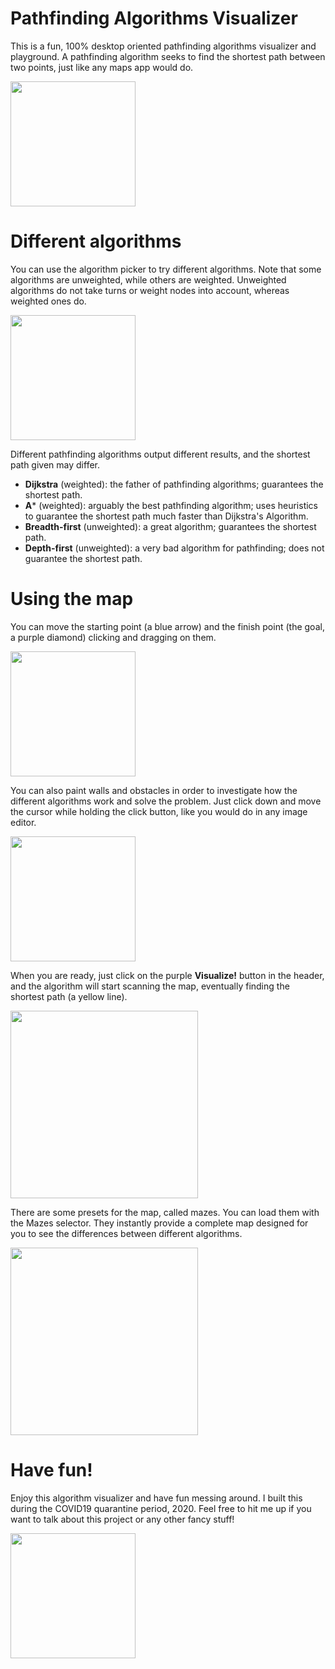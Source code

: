 # Pathfinding Algorithms Visualizer

This is a fun, 100% desktop oriented pathfinding algorithms visualizer and playground. A pathfinding algorithm seeks to find the shortest path between two points, just like any maps app would do.

<img src="https://joaquimgamero.github.io/pathfinding-visualizer/assets/img/pathfinding-example.jpg" width="200">

# Different algorithms

You can use the algorithm picker to try different algorithms. Note that some algorithms are unweighted, while others are weighted. Unweighted algorithms do not take turns or weight nodes into account, whereas weighted ones do.

<img src="https://joaquimgamero.github.io/pathfinding-visualizer/assets/img/pick-algorithm.gif" width="200">

Different pathfinding algorithms output different results, and the shortest path given may differ.

* **Dijkstra** (weighted): the father of pathfinding algorithms; guarantees the shortest path.
* **A*** (weighted): arguably the best pathfinding algorithm; uses heuristics to guarantee the shortest path much faster than Dijkstra's Algorithm.
* **Breadth-first** (unweighted): a great algorithm; guarantees the shortest path.
* **Depth-first** (unweighted): a very bad algorithm for pathfinding; does not guarantee the shortest path.

# Using the map 

You can move the starting point (a blue arrow) and the finish point (the goal, a purple diamond) clicking and dragging on them.

<img src="https://joaquimgamero.github.io/pathfinding-visualizer/assets/img/drag.gif" width="200">

You can also paint walls and obstacles in order to investigate how the different algorithms work and solve the problem. Just click down and move the cursor while holding the click button, like you would do in any image editor.

<img src="https://joaquimgamero.github.io/pathfinding-visualizer/assets/img/paint.gif" width="200">

When you are ready, just click on the purple **Visualize!** button in the header, and the algorithm will start scanning the map, eventually finding the shortest path (a yellow line).

<img src="https://joaquimgamero.github.io/pathfinding-visualizer/assets/img/visualize.gif" width="300">

There are some presets for the map, called mazes. You can load them with the Mazes selector. They instantly provide a complete map designed for you to see the differences between different algorithms.

<img src="https://joaquimgamero.github.io/pathfinding-visualizer/assets/img/maze.png" width="300">

# Have fun!

Enjoy this algorithm visualizer and have fun messing around. I built this during the COVID19 quarantine period, 2020. Feel free to hit me up if you want to talk about this project or any other fancy stuff!

<img src="https://joaquimgamero.github.io/pathfinding-visualizer/assets/img/fun.webp" width="200">
